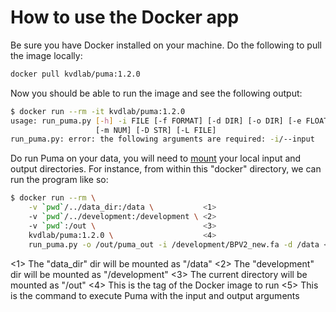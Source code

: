 # How to use the Docker app

Be sure you have Docker installed on your machine.
Do the following to pull the image locally:

```bash
docker pull kvdlab/puma:1.2.0
```

Now you should be able to run the image and see the following output:

```bash
$ docker run --rm -it kvdlab/puma:1.2.0
usage: run_puma.py [-h] -i FILE [-f FORMAT] [-d DIR] [-o DIR] [-e FLOAT]
                   [-m NUM] [-D STR] [-L FILE]
run_puma.py: error: the following arguments are required: -i/--input
```

Do run Puma on your data, you will need to [mount](https://docs.docker.com/storage/bind-mounts/) your local input and output directories.
For instance, from within this "docker" directory, we can run the program like so:

```bash
$ docker run --rm \
    -v `pwd`/../data_dir:/data \           <1>
    -v `pwd`/../development:/development \ <2>
    -v `pwd`:/out \                        <3>
    kvdlab/puma:1.2.0 \                    <4>
    run_puma.py -o /out/puma_out -i /development/BPV2_new.fa -d /data <5>
```

<1> The "data_dir" dir will be mounted as "/data"
<2> The "development" dir will be mounted as "/development"
<3> The current directory will be mounted as "/out"
<4> This is the tag of the Docker image to run
<5> This is the command to execute Puma with the input and output arguments
